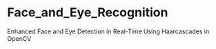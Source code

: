 # Face_and_Eye_Recognition
Enhanced Face and Eye Detection in Real-Time Using Haarcascades in OpenCV
